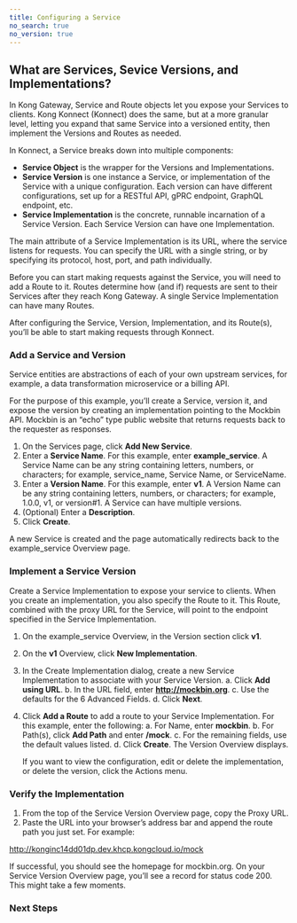 ```yaml
---
title: Configuring a Service
no_search: true
no_version: true
---
```


## What are Services, Sevice Versions, and Implementations?

In Kong Gateway, Service and Route objects let you expose your Services to clients. Kong Konnect (Konnect) does the same, but at a more granular level, letting you expand that same Service into a versioned entity, then implement the Versions and Routes as needed.

In Konnect, a Service breaks down into multiple components:
* **Service Object** is the wrapper for the Versions and Implementations.
* **Service Version** is one instance a Service, or implementation of the Service with a unique configuration. Each version can have different configurations, set up for a RESTful API, gPRC endpoint, GraphQL endpoint, etc.
* **Service Implementation** is the concrete, runnable incarnation of a Service Version. Each Service Version can have one Implementation.

The main attribute of a Service Implementation is its URL, where the service listens for requests. You can specify the URL with a single string, or by specifying its protocol, host, port, and path individually.

Before you can start making requests against the Service, you will need to add a Route to it. Routes determine how (and if) requests are sent to their Services after they reach Kong Gateway. A single Service Implementation can have many Routes.

After configuring the Service, Version, Implementation, and its Route(s), you’ll be able to start making requests through Konnect.

### Add a Service and Version
Service entities are abstractions of each of your own upstream services, for example, a data transformation microservice or a billing API.

For the purpose of this example, you’ll create a Service, version it, and expose the version by creating an implementation pointing to the Mockbin API. Mockbin is an “echo” type public website that returns requests back to the requester as responses.

1. On the Services page, click **Add New Service**.
2. Enter a **Service Name**. For this example, enter **example_service**. A Service Name can be any string containing letters, numbers, or characters; for example, service_name, Service Name, or ServiceName.
3. Enter a **Version Name**. For this example, enter **v1**. A Version Name can be any string containing letters, numbers, or characters; for example, 1.0.0, v1, or version#1. A Service can have multiple versions.
4. (Optional) Enter a **Description**.
5. Click **Create**.

A new Service is created and the page automatically redirects back to the example_service Overview page.

### Implement a Service Version
Create a Service Implementation to expose your service to clients. When you create an implementation, you also specify the Route to it. This Route, combined with the proxy URL for the Service, will point to the endpoint specified in the Service Implementation.

1. On the example_service Overview, in the Version section click **v1**.
2. On the **v1** Overview, click **New Implementation**.
3. In the Create Implementation dialog, create a new Service Implementation to associate with your Service Version.
   a. Click **Add using URL**.
   b. In the URL field, enter **http://mockbin.org**.
   c. Use the defaults for the 6 Advanced Fields.
   d. Click **Next**.
4. Click **Add a Route** to add a route to your Service Implementation. For this example, enter the following:
   a. For Name, enter **mockbin**.
   b. For Path(s), click **Add Path** and enter **/mock**.
   c. For the remaining fields, use the default values listed.
   d. Click **Create**. The Version Overview displays.

   If you want to view the configuration, edit or delete the implementation, or delete the version, click the Actions menu.

### Verify the Implementation
1. From the top of the Service Version Overview page, copy the Proxy URL.
2. Paste the URL into your browser’s address bar and append the route path you just set. For example:

http://konginc14dd01dp.dev.khcp.kongcloud.io/mock

If successful, you should see the homepage for mockbin.org. On your Service Version Overview page, you’ll see a record for status code 200. This might take a few moments.

### Next Steps

